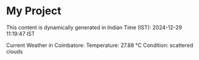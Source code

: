 # My Project

This content is dynamically generated in Indian Time (IST): 2024-12-29 11:19:47 IST


Current Weather in Coimbatore:
Temperature: 27.88 °C
Condition: scattered clouds

